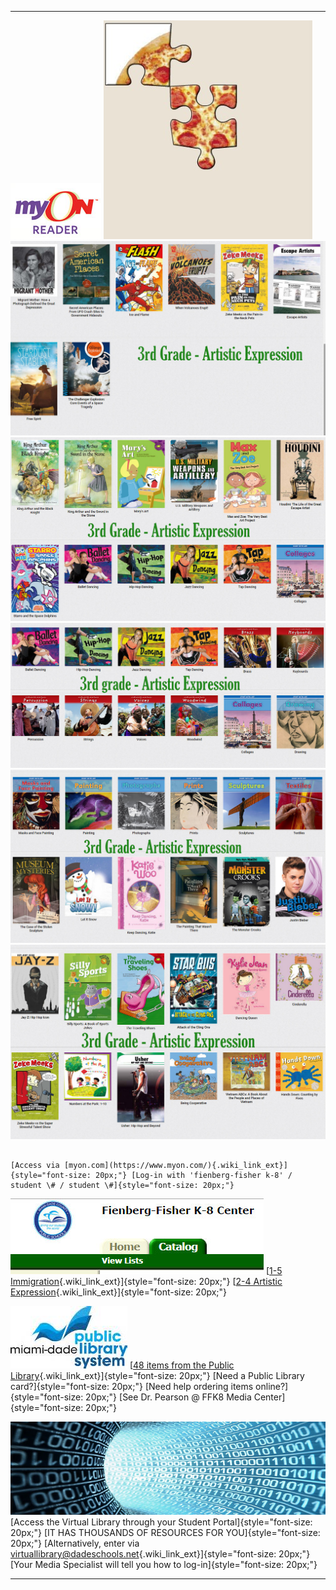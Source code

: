 <div id="content_view" class="wiki" style="display: block;">

  ---------------------------------------------------------------------------------- ---------------------------------------------------------------------------------------------------------------------------------------------------------------------------------------------------------------------------------------------------------------------------------------------------------------------------------------------------------------------------------
                                                                                     
  ![myon-logo-1nhoznv.jpeg](files/myon-logo-1nhoznv.jpeg "myon-logo-1nhoznv.jpeg")   ![3.jpg](files/3.jpg "3.jpg")
                                                                                     ![3rd Grade - Artistic Expression..jpg](files/3rd%20Grade%20-%20Artistic%20Expression..jpg "3rd Grade - Artistic Expression..jpg")
                                                                                     ![3rd Grade - Artistic Expression 2..jpg](files/3rd%20Grade%20-%20Artistic%20Expression%202..jpg "3rd Grade - Artistic Expression 2..jpg")
                                                                                     ![3rd Grade - Artistic Expression 3..jpg](files/3rd%20Grade%20-%20Artistic%20Expression%203..jpg "3rd Grade - Artistic Expression 3..jpg")
                                                                                     ![3rd Grade - Artistic Expression 4..jpg](files/3rd%20Grade%20-%20Artistic%20Expression%204..jpg "3rd Grade - Artistic Expression 4..jpg")
                                                                                     ![3rd Grade - Artistic Expression 5..jpg](files/3rd%20Grade%20-%20Artistic%20Expression%205..jpg "3rd Grade - Artistic Expression 5..jpg")
                                                                                     
                                                                                     
                                                                                     [Access via [myon.com](https://www.myon.com/){.wiki_link_ext}]{style="font-size: 20px;"} [Log-in with 'fienberg-fisher k-8' / student \# / student \#]{style="font-size: 20px;"}
                                                                                     
                                                                                     
  ![school catalog.jpg](files/school%20catalog.jpg "school catalog.jpg")             [[1-5 Immigration](http://destiny.dadeschools.net/cataloging/servlet/presentbooklistform.do?listID=36258144){.wiki_link_ext}]{style="font-size: 20px;"} [[2-4 Artistic Expression](http://destiny.dadeschools.net/cataloging/servlet/presentbooklistform.do?listID=36791604){.wiki_link_ext}]{style="font-size: 20px;"}
                                                                                     
                                                                                     
  ![mdpls.org.jpg](files/mdpls.org.jpg "mdpls.org.jpg")                              [[48 items from the Public Library](https://drive.google.com/file/d/0B1irtA1cVx3zYUpwOFRibVZuOEU/view?usp=sharing){.wiki_link_ext}]{style="font-size: 20px;"} [Need a Public Library card?]{style="font-size: 20px;"} [Need help ordering items online?]{style="font-size: 20px;"} [See Dr. Pearson @ FFK8 Media Center]{style="font-size: 20px;"}
                                                                                     
                                                                                     
  ![Virtual Library.jpg](files/Virtual%20Library.jpg "Virtual Library.jpg")          [Access the Virtual Library through your Student Portal]{style="font-size: 20px;"} [IT HAS THOUSANDS OF RESOURCES FOR YOU]{style="font-size: 20px;"} [Alternatively, enter via [virtuallibrary@dadeschools.net](http://virtuallibrary@dadeschools.net){.wiki_link_ext}]{style="font-size: 20px;"} [Your Media Specialist will tell you how to log-in]{style="font-size: 20px;"}
                                                                                     
                                                                                     
                                                                                     
                                                                                     
                                                                                     
                                                                                     
                                                                                     
                                                                                     
                                                                                     
                                                                                     
                                                                                     
                                                                                     
                                                                                     
                                                                                     
                                                                                     
                                                                                     
                                                                                     
                                                                                     
                                                                                     
                                                                                     
                                                                                     
                                                                                     
                                                                                     
                                                                                     
                                                                                     
                                                                                     
                                                                                     
                                                                                     
                                                                                     
                                                                                     
                                                                                     
                                                                                     
                                                                                     
                                                                                     
                                                                                     
                                                                                     
                                                                                     
                                                                                     
                                                                                     
  ---------------------------------------------------------------------------------- ---------------------------------------------------------------------------------------------------------------------------------------------------------------------------------------------------------------------------------------------------------------------------------------------------------------------------------------------------------------------------------

</div>
